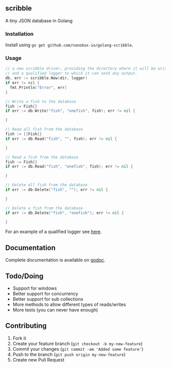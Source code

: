 scribble
--------

A tiny JSON database in Golang


### Installation

Install using `go get github.com/nanobox-io/golang-scribble`.


### Usage

```go
// a new scribble driver, providing the directory where it will be writing to,
// and a qualified logger to which it can send any output.
db, err := scribble.New(dir, logger)
if err != nil {
  fmt.Println("Error", err)
}

// Write a fish to the database
fish := Fish{}
if err := db.Write("fish", "onefish", fish); err != nil {

}

// Read all fish from the database
fish := []Fish{}
if err := db.Read("fish", "", fish); err != nil {

}

// Read a fish from the database
fish := Fish{}
if err := db.Read("fish", "onefish", fish); err != nil {

}

// Delete all fish from the database
if err := db.Delete("fish", ""); err != nil {

}

// Delete a fish from the database
if err := db.Delete("fish", "onefish"); err != nil {

}
```

For an example of a qualified logger see [here](http://godoc.org/github.com/nanobox-io/golang-hatchet).


## Documentation
Complete documentation is available on [godoc](http://godoc.org/github.com/nanobox-io/golang-scribble).


## Todo/Doing
- Support for windows
- Better support for concurrency
- Better support for sub collections
- More methods to allow different types of reads/writes
- More tests (you can never have enough)


## Contributing
1. Fork it
2. Create your feature branch (`git checkout -b my-new-feature`)
3. Commit your changes (`git commit -am 'Added some feature'`)
4. Push to the branch (`git push origin my-new-feature`)
5. Create new Pull Request
